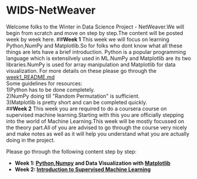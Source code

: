 # WIDS-NetWeaver
Welcome folks to the Winter in Data Science Project - NetWeaver.We will begin from scratch and move on step by step.The content will be posted week by week here.
##**Week 1** 
  This week we will focus on learning Python,NumPy and Matplotlib.So for folks who dont know what all these things are lets have a brief introduction.
Python is a popular programming language which is extensilvely used in ML.NumPy and Matplotlib are its two libraries.NumPy is used for array manipulation and Matplotlib for data visualization.
For more details on these please go through the [week1_README.md](https://github.com/PiyushiAnand/WIDS-NetWeaver/blob/main/week1_README.md)  
Some guidelines for resources:  
1)Python has to be done completely.  
2)NumPy doing till "Random Permutation" is sufficient.  
3)Matplotlib is pretty short and can be completed quickly.  
##**Week 2** 
  This week you are required to do a coursera course on supervised machine learning.Starting with this you are officially stepping into the world of Machine Learning.This week will be mostly focussed on the theory part.All of you are advised to go through the course very nicely and make notes as well as it will help you understand what you are actually doing in the project.

Please go through the following content step by step:
* **Week 1: [Python](https://scrimba.com/learn/python),[Numpy](https://www.w3schools.com/python/numpy/default.asp) and Data Visualization with [Matplotlib](https://www.w3schools.com/python/matplotlib_intro.asp)**
* **Week 2: [Introduction to Supervised Machine Learning](https://www.coursera.org/learn/machine-learning/home/week/1)**
